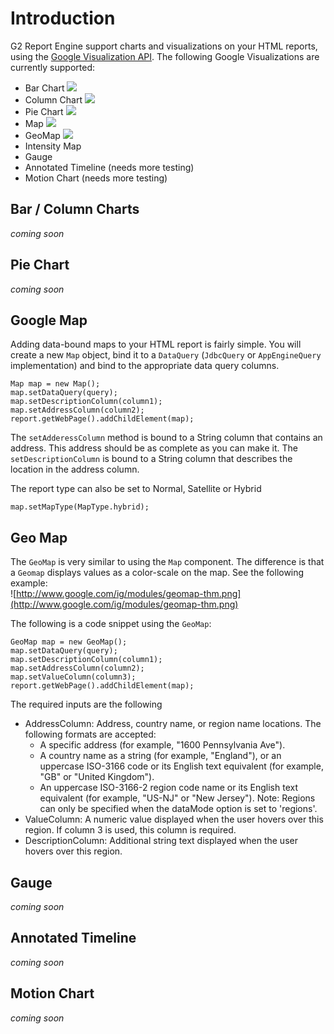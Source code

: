 # Introduction #

G2 Report Engine support charts and visualizations on your HTML reports, using the [Google Visualization API](http://code.google.com/apis/visualization/documentation/gallery.html). The following Google Visualizations are currently supported:
  * Bar Chart [![](http://en.wikipedia.org/skins-1.5/monobook/external.png)](http://code.google.com/apis/visualization/documentation/gallery/barchart.html)
  * Column Chart [![](http://en.wikipedia.org/skins-1.5/monobook/external.png)](http://code.google.com/apis/visualization/documentation/gallery/columnchart.html)
  * Pie Chart [![](http://en.wikipedia.org/skins-1.5/monobook/external.png)](http://code.google.com/apis/visualization/documentation/gallery/piechart.html)
  * Map [![](http://en.wikipedia.org/skins-1.5/monobook/external.png)](http://code.google.com/apis/visualization/documentation/gallery/map.html)
  * GeoMap [![](http://en.wikipedia.org/skins-1.5/monobook/external.png)](http://code.google.com/apis/visualization/documentation/gallery/geomap.html)
  * Intensity Map
  * Gauge
  * Annotated Timeline (needs more testing)
  * Motion Chart (needs more testing)

## Bar / Column Charts ##
_coming soon_

## Pie Chart ##
_coming soon_

## Google Map ##

Adding data-bound maps to your HTML report is fairly simple. You will create a new `Map` object, bind it to a `DataQuery` (`JdbcQuery` or `AppEngineQuery` implementation) and bind to the appropriate data query columns.

```
Map map = new Map();
map.setDataQuery(query);
map.setDescriptionColumn(column1);
map.setAddressColumn(column2);
report.getWebPage().addChildElement(map);
```

The `setAdderessColumn` method is bound to a String column that contains an address. This address should be as complete as you can make it. The `setDescriptionColumn` is bound to a String column that describes the location in the address column.

The report type can also be set to Normal, Satellite or Hybrid

```
map.setMapType(MapType.hybrid);
```

## Geo Map ##

The `GeoMap` is very similar to using the `Map` component. The difference is that a `Geomap` displays values as a color-scale on the map. See the following example:
<br />
![http://www.google.com/ig/modules/geomap-thm.png](http://www.google.com/ig/modules/geomap-thm.png)

The following is a code snippet using the `GeoMap`:

```
GeoMap map = new GeoMap();
map.setDataQuery(query);
map.setDescriptionColumn(column1);
map.setAddressColumn(column2);
map.setValueColumn(column3);
report.getWebPage().addChildElement(map);
```

The required inputs are the following
  * AddressColumn: Address, country name, or region name locations. The following formats are accepted:
    * A specific address (for example, "1600 Pennsylvania Ave").
    * A country name as a string (for example, "England"), or an uppercase ISO-3166 code or its English text equivalent (for example, "GB" or "United Kingdom").
    * An uppercase ISO-3166-2 region code name or its English text equivalent (for example, "US-NJ" or "New Jersey"). Note: Regions can only be specified when the dataMode option is set to 'regions'.
  * ValueColumn: A numeric value displayed when the user hovers over this region. If column 3 is used, this column is required.
  * DescriptionColumn: Additional string text displayed when the user hovers over this region.

## Gauge ##
_coming soon_

## Annotated Timeline ##
_coming soon_

## Motion Chart ##
_coming soon_